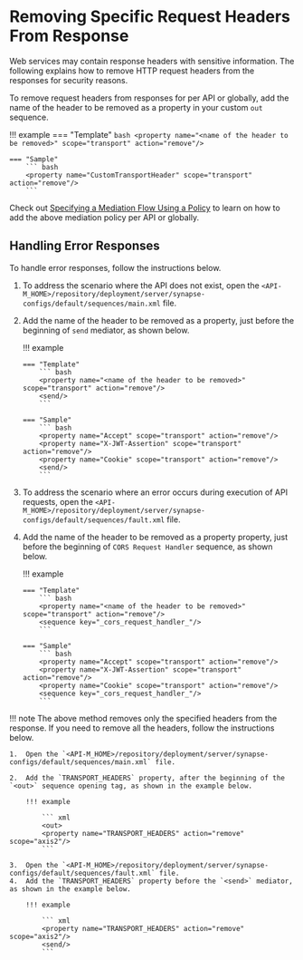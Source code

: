 # Removing Specific Request Headers From Response

Web services may contain response headers with sensitive information. The following explains how to remove HTTP request headers from the responses for security reasons.

To remove request headers from responses for per API or globally, add the name of the header to be removed as a property in your custom `out` sequence.
  
!!! example
    === "Template"
        ``` bash
        <property name="<name of the header to be removed>" scope="transport" action="remove"/>
        ```

    === "Sample"
        ``` bash
        <property name="CustomTransportHeader" scope="transport" action="remove"/>
        ```
Check out [Specifying a Mediation Flow Using a Policy]({{base_path}}/design/api-policies/regular-gateway-policies/specifying-mediation-flow-based-on-policy/) to learn on how to
add the above mediation policy per API or globally.

## Handling Error Responses

To handle error responses, follow the instructions below. 

1.  To address the scenario where the API does not exist, open the `<API-M_HOME>/repository/deployment/server/synapse-configs/default/sequences/main.xml` file.
3.  Add the name of the header to be removed as a property, just before the beginning of `send` mediator, as shown below.
    
    !!! example

        === "Template"
            ``` bash
            <property name="<name of the header to be removed>" scope="transport" action="remove"/>
            <send/>
            ```

        === "Sample"
            ``` bash
            <property name="Accept" scope="transport" action="remove"/>
            <property name="X-JWT-Assertion" scope="transport" action="remove"/>
            <property name="Cookie" scope="transport" action="remove"/> 
            <send/>
            ```

4.  To address the scenario where an error occurs during execution of API requests, open the `<API-M_HOME>/repository/deployment/server/synapse-configs/default/sequences/fault.xml` file.
5.  Add the name of the header to be removed as a property property, just before the beginning of `CORS Request Handler` sequence, as shown below.

    !!! example

        === "Template"
            ``` bash
            <property name="<name of the header to be removed>" scope="transport" action="remove"/>
            <sequence key="_cors_request_handler_"/>
            ```

        === "Sample"
            ``` bash
            <property name="Accept" scope="transport" action="remove"/>
            <property name="X-JWT-Assertion" scope="transport" action="remove"/>
            <property name="Cookie" scope="transport" action="remove"/>
            <sequence key="_cors_request_handler_"/>
            ```
          

!!! note
    The above method removes only the specified headers from the response. If you need to remove all the headers, follow the instructions below.

    1.  Open the `<API-M_HOME>/repository/deployment/server/synapse-configs/default/sequences/main.xml` file.

    2.  Add the `TRANSPORT_HEADERS` property, after the beginning of the `<out>` sequence opening tag, as shown in the example below.

        !!! example

            ``` xml
            <out>
            <property name="TRANSPORT_HEADERS" action="remove" scope="axis2"/>
            ```

    3.  Open the `<API-M_HOME>/repository/deployment/server/synapse-configs/default/sequences/fault.xml` file.
    4.  Add the `TRANSPORT_HEADERS` property before the `<send>` mediator, as shown in the example below.

        !!! example

            ``` xml
            <property name="TRANSPORT_HEADERS" action="remove" scope="axis2"/>
            <send/>
            ```
